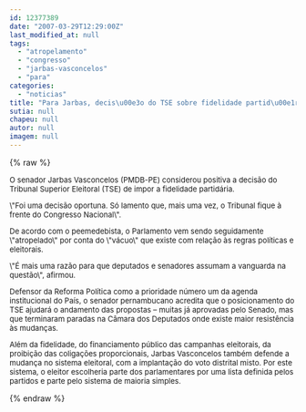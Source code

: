 ```yaml
---
id: 12377389
date: "2007-03-29T12:29:00Z"
last_modified_at: null
tags:
  - "atropelamento"
  - "congresso"
  - "jarbas-vasconcelos"
  - "para"
categories:
  - "noticias"
title: "Para Jarbas, decis\u00e3o do TSE sobre fidelidade partid\u00e1ria atropela v\u00e1cuo do Congresso"
sutia: null
chapeu: null
autor: null
imagem: null
---
```

{% raw %}
<p><FONT size=2></p>
<p><P>O senador Jarbas Vasconcelos (PMDB-PE) considerou positiva a decisão do Tribunal Superior Eleitoral (TSE) de impor a fidelidade partidária. </P></p>
<p><P>\"Foi uma decisão oportuna. Só lamento que, mais uma vez, o Tribunal fique à frente do Congresso Nacional\". </P></p>
<p><P>De acordo com o peemedebista, o Parlamento vem sendo seguidamente \"atropelado\" por conta do \"vácuo\" que existe com relação às regras políticas e eleitorais.</P></p>
<p><P>\"É mais uma razão para que deputados e senadores assumam a vanguarda na questão\", afirmou.</P></p>
<p><P>Defensor da Reforma Política como a prioridade número um da agenda institucional do País, o senador pernambucano acredita que o posicionamento do TSE ajudará o andamento das propostas – muitas já aprovadas pelo Senado, mas que terminaram paradas na Câmara dos Deputados onde existe maior resistência às mudanças.</P></p>
<p><P>Além da fidelidade, do financiamento público das campanhas eleitorais, da proibição das coligações proporcionais, Jarbas Vasconcelos também defende a mudança no sistema eleitoral, com a implantação do voto distrital misto. Por este sistema, o eleitor escolheria parte dos parlamentares por uma lista definida pelos partidos e parte pelo sistema de maioria simples.</P></FONT> </p>
{% endraw %}